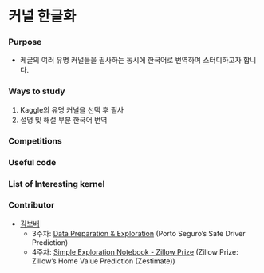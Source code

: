 # 커널 한글화

### Purpose

- 케글의 여러 유명 커널들을 필사하는 동시에 한국어로 번역하며 스터디하고자 합니다.

### Ways to study

1. Kaggle의 유명 커널을 선택 후 필사
2. 설명 및 해설 부분 한국어 번역

### Competitions

### Useful code

### List of Interesting kernel

### Contributor

- [김보배](https://github.com/KimDoubleB)
  - 3주차: [Data Preparation & Exploration](https://www.kaggle.com/bertcarremans/data-preparation-exploration) (Porto Seguro’s Safe Driver Prediction)
  - 4주차: [Simple Exploration Notebook - Zillow Prize](https://www.kaggle.com/sudalairajkumar/simple-exploration-notebook-zillow-prize) (Zillow Prize: Zillow’s Home Value Prediction (Zestimate))
